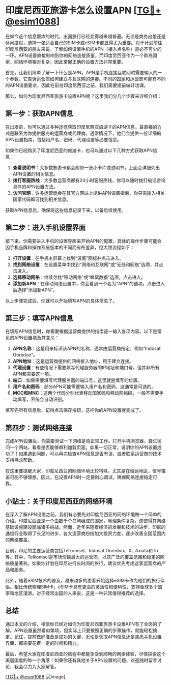 # 印度尼西亚旅游卡怎么设置APN [[TG💪+ @esim1088](https://t.me/s/esim1088)]

在如今这个信息爆炸的时代，出国旅行已经变得越来越普遍。无论是商务出差还是休闲度假，选择一张适合自己的SIM卡或eSIM卡都显得尤为重要。对于计划前往印度尼西亚的朋友来说，了解如何设置手机的APN（接入点名称）是必不可少的一环。APN设置直接影响到你的网络连接质量，而印度尼西亚作为一个群岛国家，网络环境相对复杂，因此掌握正确的设置方法非常重要。

首先，让我们简单了解一下什么是APN。APN是手机连接互联网时需要输入的一个参数，它告诉运营商如何建立与互联网的连接。不同的国家和运营商可能有不同的APN设置要求，因此在前往印度尼西亚之前，我们需要提前做好功课。

那么，如何为印度尼西亚旅游卡设置APN呢？这里我们分几个步骤来详细介绍：

## 第一步：获取APN信息

在出发前，你可以通过多种途径获取印度尼西亚旅游卡的APN信息。最直接的方式是联系为你提供服务的运营商或代理商。通常情况下，他们会提供一份详细的APN设置指南，包括用户名、密码、代理设置等必要信息。

如果你已经购买了印度尼西亚的旅游卡，也可以通过以下几种方式获取APN信息：
1. **查看说明书**：大多数旅游卡都会附带一张小卡片或说明书，上面会详细列出APN设置的相关信息。
2. **拨打客服热线**：大多数运营商都有24小时客服热线，你可以随时拨打电话咨询具体的APN设置方法。
3. **访问官网**：许多运营商会在其官方网站上提供APN设置指南，你只需输入相关国家代码即可找到相关信息。

获取APN信息后，确保将这些信息记录下来，以备后续使用。

## 第二步：进入手机设置界面

接下来，你需要进入手机的设置界面来开始APN的配置。具体的操作步骤可能会因手机品牌和操作系统版本的不同而有所差异，但大致流程如下：

1. **打开设置**：在手机主屏幕上找到“设置”图标并点击进入。
2. **找到网络设置**：在设置菜单中找到“网络和互联网”或“无线和网络”选项，并点击进入。
3. **选择移动网络**：继续寻找“移动网络”或“蜂窝数据”选项，点击进入。
4. **添加新APN**：在移动网络设置中，你会看到一个名为“APN”的选项，点击进入后选择“添加新APN”。

以上步骤完成后，你就可以开始填写APN的具体信息了。

## 第三步：填写APN信息

在填写APN信息时，你需要根据运营商提供的指南逐一输入各项内容。以下是常见的APN设置项及其含义：

1. **APN名称**：这是用来标识该APN的名称，通常由运营商指定，例如“Indosat Ooredoo”。
2. **APN地址**：这是运营商提供的网络接入地址，用于建立连接。
3. **代理设置**：有些情况下需要填写代理服务器的IP地址和端口号，但并非所有APN都需要这一项。
4. **端口**：如果需要填写代理服务器的端口号，这里就是填写的位置。
5. **用户名和密码**：部分APN可能需要输入用户名和密码，这通常是可选的。
6. **MCC和MNC**：这两个代码分别代表移动国家码和移动网络码，一般不需要手动填写，系统会自动识别。

填写完所有信息后，记得点击保存按钮，这样你的APN设置就完成了。

## 第四步：测试网络连接

完成APN设置后，你需要测试一下网络是否正常工作。打开手机浏览器，尝试访问一个网站，看看是否能够顺利加载页面。如果一切正常，说明你的APN设置成功了！如果遇到问题，可以再次检查APN信息是否有误，或者联系运营商的技术支持寻求帮助。

在这里要提醒大家，印度尼西亚的网络环境比较特殊，尤其是在偏远地区，信号覆盖可能不够理想。因此，在设置APN时一定要耐心调试，确保网络连接稳定可靠。

## 小贴士：关于印度尼西亚的网络环境

在深入了解APN设置之前，我们有必要先对印度尼西亚的网络环境做一个简单的介绍。印度尼西亚是一个由数千个岛屿组成的国家，地理条件复杂，这使得其网络基础设施建设面临诸多挑战。然而，近年来随着经济的发展和技术的进步，印尼的通信行业取得了长足的进步，各大运营商纷纷加大投资力度，逐步改善全国范围内的网络覆盖。

目前，印尼的主要运营商包括Telkomsel、Indosat Ooredoo、XL Axiata和Tri等。其中，Telkomsel是市场份额最大的运营商，以其广泛的覆盖范围和稳定的网络质量著称。如果你计划在印尼进行长时间的旅行，建议优先考虑这家运营商的产品和服务。

此外，随着eSIM技术的普及，越来越多的游客开始选择eSIM卡作为他们的旅行伴侣。相比传统物理SIM卡，eSIM卡具有更高的灵活性和便利性，支持全球多个国家和地区漫游。对于经常出国的人来说，这是一种非常值得推荐的选择。

## 总结

通过本文的介绍，相信你已经对如何为印度尼西亚旅游卡设置APN有了全面的了解。APN设置虽然看似繁琐，但实际上只要按照正确的步骤操作，就能轻松搞定。记住，提前做好准备是成功的关键，无论是获取APN信息还是熟悉手机设置界面，都需要花费一定的时间和精力。

最后，希望大家在印度尼西亚的旅程中都能享受到顺畅的网络体验，尽情探索这个美丽国度的每一个角落！如果你还有其他关于APN设置的问题，欢迎随时留言讨论，我会尽力为大家解答。

[[TG💪+ @esim1088](https://t.me/s/esim1088) ![Image](https://i.postimg.cc/4NQfJmqS/Snipaste-2025-05-13-00-14-12.png)]